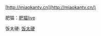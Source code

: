 [http://miaokantv.cn](http://miaokantv.cn/)

肥猫：[肥猫live](https://xn--z7x900a.live/) 

饭太硬: [饭太硬](https://xn--z7x900a.live/)

